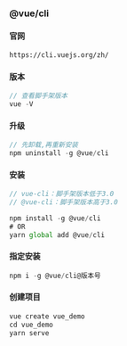 ### @vue/cli

#### 官网

```html
https://cli.vuejs.org/zh/
```

#### 版本

```js
// 查看脚手架版本
vue -V
```

#### 升级

```js
// 先卸载,再重新安装
npm uninstall -g @vue/cli
```

#### 安装

```js
// vue-cli：脚手架版本低于3.0
// @vue-cli：脚手架版本高于3.0

npm install -g @vue/cli
# OR
yarn global add @vue/cli
```

#### 指定安装

```js
npm i -g @vue/cli@版本号
```

#### 创建项目

```js
vue create vue_demo
cd vue_demo
yarn serve
```











